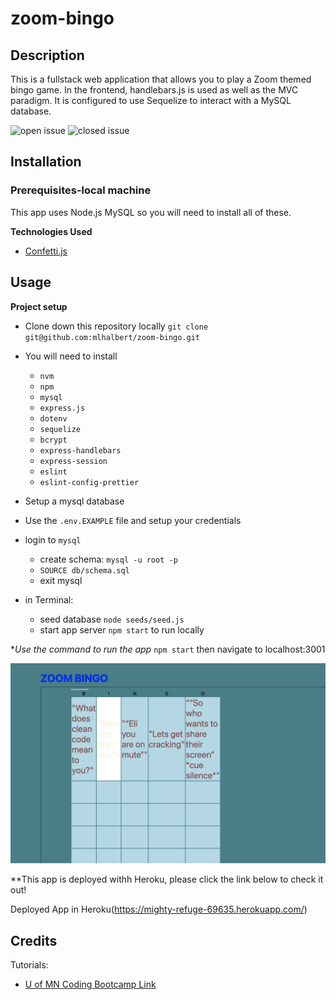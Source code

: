 # zoom-bingo

## Description

This is a fullstack web application that allows you to play a Zoom themed bingo game. In the frontend, handlebars.js is used as well as the MVC paradigm. It is configured to use Sequelize to interact with a MySQL database. 

![open issue](https://img.shields.io/github/issues-raw/mlhalbert/zoom-bingo)
![closed issue](https://img.shields.io/github/issues-closed-raw/mlhalbert/zoom-bingo)

## Installation

### Prerequisites-local machine

This app uses Node.js MySQL so you will need to install all of these.

**Technologies Used**
- [Confetti.js](https://confettijs.org/)

## Usage

**Project setup**

- Clone down this repository locally
  `git clone git@github.com:mlhalbert/zoom-bingo.git`
- You will need to install
  - `nvm`
  - `npm`
  - `mysql`
  - `express.js`
  - `dotenv`
  - `sequelize`
  - `bcrypt`
  - `express-handlebars`
  - `express-session`
  - `eslint`
  - `eslint-config-prettier`

- Setup a mysql database
- Use the `.env.EXAMPLE` file and setup your credentials
- login to `mysql`
  - create schema: `mysql -u root -p`
  - `SOURCE db/schema.sql`
  - exit mysql
- in Terminal:
  - seed database `node seeds/seed.js`
  - start app server `npm start` to run locally

\*_Use the command to run the app_
`npm start` then navigate to localhost:3001

![Demo_bingo](./assets/images/demo_bingo.png)

**This app is deployed withh Heroku, please click the link below to check it out!

Deployed App in Heroku(https://mighty-refuge-69635.herokuapp.com/)

## Credits

Tutorials:

- [U of MN Coding Bootcamp Link](https://github.com/coding-boot-camp)
